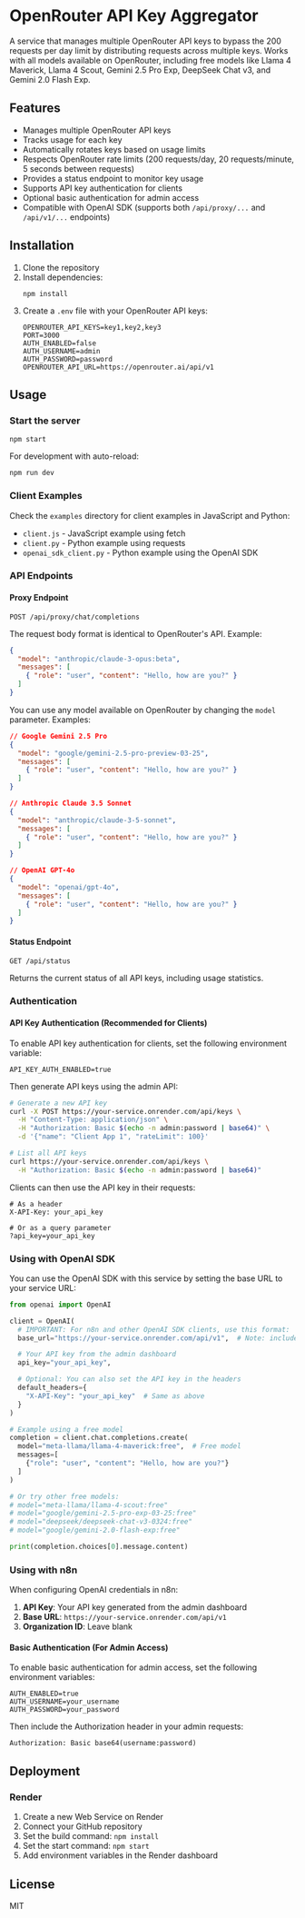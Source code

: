 # OpenRouter API Key Aggregator

A service that manages multiple OpenRouter API keys to bypass the 200 requests per day limit by distributing requests across multiple keys. Works with all models available on OpenRouter, including free models like Llama 4 Maverick, Llama 4 Scout, Gemini 2.5 Pro Exp, DeepSeek Chat v3, and Gemini 2.0 Flash Exp.

## Features

- Manages multiple OpenRouter API keys
- Tracks usage for each key
- Automatically rotates keys based on usage limits
- Respects OpenRouter rate limits (200 requests/day, 20 requests/minute, 5 seconds between requests)
- Provides a status endpoint to monitor key usage
- Supports API key authentication for clients
- Optional basic authentication for admin access
- Compatible with OpenAI SDK (supports both `/api/proxy/...` and `/api/v1/...` endpoints)

## Installation

1. Clone the repository
2. Install dependencies:
   ```
   npm install
   ```
3. Create a `.env` file with your OpenRouter API keys:
   ```
   OPENROUTER_API_KEYS=key1,key2,key3
   PORT=3000
   AUTH_ENABLED=false
   AUTH_USERNAME=admin
   AUTH_PASSWORD=password
   OPENROUTER_API_URL=https://openrouter.ai/api/v1
   ```

## Usage

### Start the server

```
npm start
```

For development with auto-reload:
```
npm run dev
```

### Client Examples

Check the `examples` directory for client examples in JavaScript and Python:

- `client.js` - JavaScript example using fetch
- `client.py` - Python example using requests
- `openai_sdk_client.py` - Python example using the OpenAI SDK

### API Endpoints

#### Proxy Endpoint

```
POST /api/proxy/chat/completions
```

The request body format is identical to OpenRouter's API. Example:

```json
{
  "model": "anthropic/claude-3-opus:beta",
  "messages": [
    { "role": "user", "content": "Hello, how are you?" }
  ]
}
```

You can use any model available on OpenRouter by changing the `model` parameter. Examples:

```json
// Google Gemini 2.5 Pro
{
  "model": "google/gemini-2.5-pro-preview-03-25",
  "messages": [
    { "role": "user", "content": "Hello, how are you?" }
  ]
}

// Anthropic Claude 3.5 Sonnet
{
  "model": "anthropic/claude-3-5-sonnet",
  "messages": [
    { "role": "user", "content": "Hello, how are you?" }
  ]
}

// OpenAI GPT-4o
{
  "model": "openai/gpt-4o",
  "messages": [
    { "role": "user", "content": "Hello, how are you?" }
  ]
}
```

#### Status Endpoint

```
GET /api/status
```

Returns the current status of all API keys, including usage statistics.

### Authentication

#### API Key Authentication (Recommended for Clients)

To enable API key authentication for clients, set the following environment variable:

```
API_KEY_AUTH_ENABLED=true
```

Then generate API keys using the admin API:

```bash
# Generate a new API key
curl -X POST https://your-service.onrender.com/api/keys \
  -H "Content-Type: application/json" \
  -H "Authorization: Basic $(echo -n admin:password | base64)" \
  -d '{"name": "Client App 1", "rateLimit": 100}'

# List all API keys
curl https://your-service.onrender.com/api/keys \
  -H "Authorization: Basic $(echo -n admin:password | base64)"
```

Clients can then use the API key in their requests:

```
# As a header
X-API-Key: your_api_key

# Or as a query parameter
?api_key=your_api_key
```

### Using with OpenAI SDK

You can use the OpenAI SDK with this service by setting the base URL to your service URL:

```python
from openai import OpenAI

client = OpenAI(
  # IMPORTANT: For n8n and other OpenAI SDK clients, use this format:
  base_url="https://your-service.onrender.com/api/v1",  # Note: include /api/v1 in the base URL

  # Your API key from the admin dashboard
  api_key="your_api_key",

  # Optional: You can also set the API key in the headers
  default_headers={
    "X-API-Key": "your_api_key"  # Same as above
  }
)

# Example using a free model
completion = client.chat.completions.create(
  model="meta-llama/llama-4-maverick:free",  # Free model
  messages=[
    {"role": "user", "content": "Hello, how are you?"}
  ]
)

# Or try other free models:
# model="meta-llama/llama-4-scout:free"
# model="google/gemini-2.5-pro-exp-03-25:free"
# model="deepseek/deepseek-chat-v3-0324:free"
# model="google/gemini-2.0-flash-exp:free"

print(completion.choices[0].message.content)
```

### Using with n8n

When configuring OpenAI credentials in n8n:

1. **API Key**: Your API key generated from the admin dashboard
2. **Base URL**: `https://your-service.onrender.com/api/v1`
3. **Organization ID**: Leave blank

#### Basic Authentication (For Admin Access)

To enable basic authentication for admin access, set the following environment variables:

```
AUTH_ENABLED=true
AUTH_USERNAME=your_username
AUTH_PASSWORD=your_password
```

Then include the Authorization header in your admin requests:

```
Authorization: Basic base64(username:password)
```

## Deployment

### Render

1. Create a new Web Service on Render
2. Connect your GitHub repository
3. Set the build command: `npm install`
4. Set the start command: `npm start`
5. Add environment variables in the Render dashboard

## License

MIT
